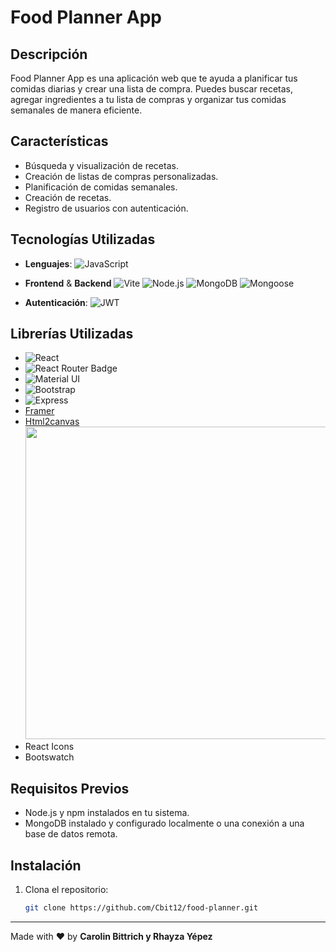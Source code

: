 # Food Planner App

## Descripción

Food Planner App es una aplicación web que te ayuda a planificar tus comidas diarias y crear una lista de compra. Puedes buscar recetas, agregar ingredientes a tu lista de compras y organizar tus comidas semanales de manera eficiente.

## Características

- Búsqueda y visualización de recetas.
- Creación de listas de compras personalizadas.
- Planificación de comidas semanales.
- Creación de recetas.
- Registro de usuarios con autenticación.

## Tecnologías Utilizadas

- **Lenguajes**: 
![JavaScript](https://img.shields.io/badge/-JavaScript-333333?style=flat&logo=javascript)

- **Frontend** & **Backend** 
![Vite](https://img.shields.io/badge/-Vite-333333?style=flat&logo=vite)
![Node.js](https://img.shields.io/badge/-Node.js-333333?style=flat&logo=node.js)
![MongoDB](https://img.shields.io/badge/-MongoDB-333333?style=flat&logo=MongoDB)
![Mongoose](https://img.shields.io/badge/-Mongoose-333333?style=flat&logo=Mongoose)	

- **Autenticación**: ![JWT](https://img.shields.io/badge/JWT-black?style=for-the-badge&logo=JSON%20web%20tokens)

## Librerías Utilizadas

- ![React](https://img.shields.io/badge/-ReactJs-61DAFB?logo=react&logoColor=white&style=for-the-badge)
- ![React Router Badge](https://img.shields.io/badge/React%20Router-CA4245?logo=reactrouter&logoColor=fff&style=flat)
- ![Material UI](https://img.shields.io/badge/Material--UI-0081CB?style=for-the-badge&logo=material-ui&logoColor=white)
- ![Bootstrap](https://img.shields.io/badge/Bootstrap-563D7C?style=for-the-badge&logo=bootstrap&logoColor=white)
- ![Express](https://img.shields.io/badge/-Express-333333?style=flat&logo=express)
- [Framer](https://img.shields.io/badge/Framer-black?style=for-the-badge&logo=framer&logoColor=blue)
- [Html2canvas](https://html2canvas.hertzen.com)
  <a href="http://mdbootstrap.com/docs/react/">
    <img width="500" src="https://mdbootstrap.com/img/Marketing/general/logo/huge/mdb-react.png">
  </a>
- React Icons
- Bootswatch
  

## Requisitos Previos

- Node.js y npm instalados en tu sistema.
- MongoDB instalado y configurado localmente o una conexión a una base de datos remota.

## Instalación

1. Clona el repositorio:

   ```bash
   git clone https://github.com/Cbit12/food-planner.git

---
Made with ❤️ by **Carolin Bittrich y Rhayza Yépez** 

